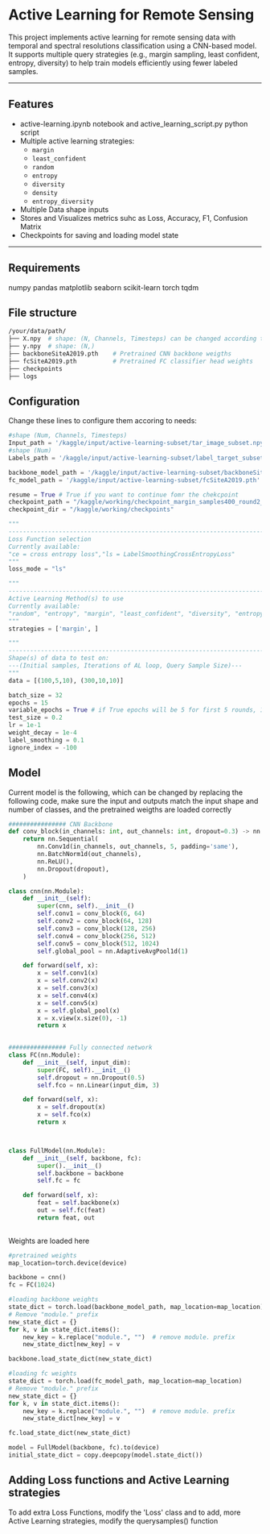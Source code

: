 # Active Learning for Remote Sensing

This project implements active learning for remote sensing data with temporal and spectral resolutions classification using a CNN-based model. It supports multiple query strategies (e.g., margin sampling, least confident, entropy, diversity) to help train models efficiently using fewer labeled samples.

---

## Features

- active-learning.ipynb notebook and active_learning_script.py python script
- Multiple active learning strategies:
  - `margin`
  - `least_confident`
  - `random`
  - `entropy`
  - `diversity`
  - `density`
  - `entropy_diversity`
- Multiple Data shape inputs
- Stores and Visualizes metrics suhc as Loss, Accuracy, F1, Confusion Matrix
- Checkpoints for saving and loading model state

---

## Requirements
numpy
pandas
matplotlib
seaborn
scikit-learn
torch
tqdm

## File structure
```bash
/your/data/path/
├── X.npy  # shape: (N, Channels, Timesteps) can be changed according to model
├── y.npy  # shape: (N,)
├── backboneSiteA2019.pth    # Pretrained CNN backbone weigths
├── fcSiteA2019.pth          # Pretrained FC classifier head weights
├── checkpoints
├── logs
```

## Configuration

Change these lines to configure them accoring to needs:

```python
#shape (Num, Channels, Timesteps)
Input_path = '/kaggle/input/active-learning-subset/tar_image_subset.npy' 
#shape (Num)
Labels_path = '/kaggle/input/active-learning-subset/label_target_subset.npy'

backbone_model_path = '/kaggle/input/active-learning-subset/backboneSiteA2019.pth'
fc_model_path = '/kaggle/input/active-learning-subset/fcSiteA2019.pth'

resume = True # True if you want to continue fomr the chekcpoint
checkpoint_path = "/kaggle/working/checkpoint_margin_samples400_round2_epoch1.pt"  # Replace with chekcpint file path to use
checkpoint_dir = "/kaggle/working/checkpoints" 

"""
----------------------------------------------------------------------------------------
Loss Function selection
Currently available:
"ce = cross entropy loss","ls = LabelSmoothingCrossEntropyLoss"
"""
loss_mode = "ls"

"""
---------------------------------------------------------------------------------------------
Active Learning Method(s) to use
Currently available:
"random", "entropy", "margin", "least_confident", "diversity", "entropy_diversity", "density"
"""
strategies = ['margin', ]

"""
----------------------------------------------------------------------------------------
Shape(s) of data to test on:
---(Initial samples, Iterations of AL loop, Query Sample Size)---
"""
data = [(100,5,10), (300,10,10)]

batch_size = 32
epochs = 15
variable_epochs = True # if True epochs will be 5 for first 5 rounds, 10 for next 5, and given 'epochs' for all else
test_size = 0.2
lr = 1e-1
weight_decay = 1e-4
label_smoothing = 0.1
ignore_index = -100
```
## Model
Current model is the following, which can be changed by replacing the following code, make sure the input and outputs match the input shape and number of classes, and the pretrained weigths are loaded correctly

```python 
################ CNN Backbone 
def conv_block(in_channels: int, out_channels: int, dropout=0.3) -> nn.Module:
    return nn.Sequential(
        nn.Conv1d(in_channels, out_channels, 5, padding='same'),
        nn.BatchNorm1d(out_channels),
        nn.ReLU(),
        nn.Dropout(dropout),
    )

class cnn(nn.Module):
    def __init__(self):
        super(cnn, self).__init__()
        self.conv1 = conv_block(6, 64)
        self.conv2 = conv_block(64, 128)
        self.conv3 = conv_block(128, 256)
        self.conv4 = conv_block(256, 512)
        self.conv5 = conv_block(512, 1024)
        self.global_pool = nn.AdaptiveAvgPool1d(1)

    def forward(self, x):
        x = self.conv1(x)
        x = self.conv2(x)
        x = self.conv3(x)
        x = self.conv4(x)
        x = self.conv5(x)
        x = self.global_pool(x)
        x = x.view(x.size(0), -1)
        return x

 
################ Fully connected network
class FC(nn.Module):
    def __init__(self, input_dim):
        super(FC, self).__init__()
        self.dropout = nn.Dropout(0.5)
        self.fco = nn.Linear(input_dim, 3)

    def forward(self, x):
        x = self.dropout(x)
        x = self.fco(x)
        return x



class FullModel(nn.Module):
    def __init__(self, backbone, fc):
        super().__init__()
        self.backbone = backbone
        self.fc = fc

    def forward(self, x):
        feat = self.backbone(x)
        out = self.fc(feat)
        return feat, out
        
```

Weights are loaded here

```python
#pretrained weights
map_location=torch.device(device)

backbone = cnn()
fc = FC(1024)

#loading backbone weights
state_dict = torch.load(backbone_model_path, map_location=map_location)
# Remove "module." prefix
new_state_dict = {}
for k, v in state_dict.items():
    new_key = k.replace("module.", "")  # remove module. prefix
    new_state_dict[new_key] = v

backbone.load_state_dict(new_state_dict)

#loading fc weights
state_dict = torch.load(fc_model_path, map_location=map_location)
# Remove "module." prefix
new_state_dict = {}
for k, v in state_dict.items():
    new_key = k.replace("module.", "")  # remove module. prefix
    new_state_dict[new_key] = v

fc.load_state_dict(new_state_dict)

model = FullModel(backbone, fc).to(device)
initial_state_dict = copy.deepcopy(model.state_dict())
```

## Adding Loss functions and Active Learning strategies

To add extra Loss Functions, modify the 'Loss' class and to add, more Active Learning strategies, modify the querysamples() function



